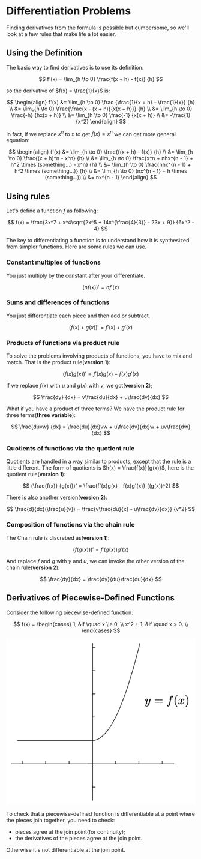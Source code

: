 # Differentiation Problems

Finding derivatives from the formula is possible but cumbersome, so we'll look at a few rules that make life a lot easier.

## Using the Definition
The basic way to find derivatives is to use its definition:

$$
f'(x) = \lim_{h \to 0} \frac{f(x + h) - f(x)} {h}
$$

so the derivative of $f(x) = \frac{1}{x}$ is:

$$
\begin{align}
f'(x) 
&= \lim_{h \to 0} \frac {\frac{1}{x + h} - \frac{1}{x}} {h} \\
&= \lim_{h \to 0} \frac{\frac{x - (x + h)}{x(x + h)}} {h} \\
&= \lim_{h \to 0} \frac{-h} {hx(x + h)} \\
&= \lim_{h \to 0} \frac{-1} {x(x + h)} \\
&= -\frac{1}{x^2}
\end{align}
$$

In fact, if we replace $x^n$ to $x$ to get $f(x) = x^n$ we can get more general equation:

$$
\begin{align}
f'(x) 
&= \lim_{h \to 0} \frac{f(x + h) - f(x)} {h} \\
&= \lim_{h \to 0} \frac{(x + h)^n - x^n} {h} \\
&= \lim_{h \to 0} \frac{x^n + nhx^{n - 1} + h^2 \times (something...) - x^n} {h} \\
&= \lim_{h \to 0} \frac{nhx^{n - 1} + h^2 \times (something...)} {h} \\
&= \lim_{h \to 0} (nx^{n - 1} + h \times (something...)) \\
&= nx^{n - 1}
\end{align}
$$

## Using rules

Let's define a function $f$ as following:

$$
f(x) = \frac{3x^7 + x^4\sqrt{2x^5 + 14x^{\frac{4}{3}} - 23x + 9}} {6x^2 - 4}
$$

The key to differentiating a function is to understand how it is synthesized from simpler functions. Here are some rules we can use.

### Constant multiples of functions
You just multiply by the constant after your differentiate.

$$
(nf(x))' = nf'(x)
$$

### Sums and differences of functions
You just differentiate each piece and then add or subtract.

$$
(f(x) + g(x))' = f'(x) + g'(x)
$$

### Products of functions via product rule
To solve the problems involving products of functions, you have to mix and match. That is the product rule(**version 1**):

$$
(f(x)g(x))' = f'(x)g(x) + f(x)g'(x)
$$

If we replace $f(x)$ with $u$ and $g(x)$ with $v$, we got(**version 2**);

$$
\frac{dy} {dx} = v\frac{du}{dx} + u\frac{dv}{dx}
$$

What if you have a product of three terms? We have the product rule for three terms(**three variable**):

$$
\frac{duvw} {dx} = \frac{du}{dx}vw + u\frac{dv}{dx}w + uv\frac{dw}{dx}
$$

### Quotients of functions via the quotient rule

Quotients are handled in a way similar to products, except that the rule is a little different. The form of quotients is $h(x) = \frac{f(x)}{g(x)}$, here is the quotient rule(**version 1**):

$$
(\frac{f(x)} {g(x)})' = \frac{f'(x)g(x) - f(x)g'(x)} {(g(x))^2}
$$

There is also another version(**version 2**):

$$
\frac{d}{dx}(\frac{u}{v}) = \frac{v\frac{du}{x} - u\frac{dv}{dx}} {v^2}
$$

### Composition of functions via the chain rule

The Chain rule is discrebed as(**version 1**):

$$
(f(g(x)))' = f'(g(x))g'(x)
$$

And replace $f$ and $g$ with $y$ and $u$, we can invoke the other version of the chain rule(**version 2**):

$$
\frac{dy}{dx} = \frac{dy}{du}\frac{du}{dx}
$$

## Derivatives of Piecewise-Defined Functions

Consider the following piecewise-defined function:

$$
f(x) =
\begin{cases}
1, &if \quad x \le 0, \\
x^2 + 1, &if \quad x > 0. \\
\end{cases}
$$

![piecewise](images/solve_diff/piecewise.png)

To check that a piecewise-defined function is differentiable at a point where the pieces join together, you need to check:

- pieces agree at the join point(for continuity);
- the derivatives of the pieces agree at the join point.

Otherwise it's not differentiable at the join point.

